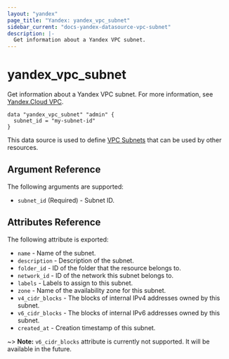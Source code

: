 ```yaml
---
layout: "yandex"
page_title: "Yandex: yandex_vpc_subnet"
sidebar_current: "docs-yandex-datasource-vpc-subnet"
description: |-
  Get information about a Yandex VPC subnet.
---
```


# yandex\_vpc\_subnet

Get information about a Yandex VPC subnet. For more information, see
[Yandex.Cloud VPC](https://cloud.yandex.com/docs/vpc/concepts/index).

```hcl
data "yandex_vpc_subnet" "admin" {
  subnet_id = "my-subnet-id"
}
```

This data source is used to define [VPC Subnets] that can be used by other resources.

## Argument Reference

The following arguments are supported:

* `subnet_id` (Required) - Subnet ID.

## Attributes Reference

The following attribute is exported:

* `name` - Name of the subnet. 
* `description` - Description of the subnet.
* `folder_id` - ID of the folder that the resource belongs to.
* `network_id` - ID of the network this subnet belongs to.
* `labels` - Labels to assign to this subnet.
* `zone` - Name of the availability zone for this subnet.
* `v4_cidr_blocks` - The blocks of internal IPv4 addresses owned by this subnet.
* `v6_cidr_blocks` - The blocks of internal IPv6 addresses owned by this subnet.
* `created_at` - Creation timestamp of this subnet.

~> **Note:** `v6_cidr_blocks` attribute is currently not supported. It will be available in the future.

[VPC Subnets]: https://cloud.yandex.com/docs/vpc/concepts/network#subnet

